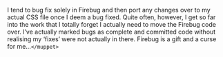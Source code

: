 

I tend to bug fix solely in Firebug and then port any changes over to my actual CSS file once I deem a bug
fixed. Quite often, however, I get so far into the work that I totally forget I actually need to move the
Firebug code over. I’ve actually marked bugs as complete and committed code without realising my
‘fixes’ were not actually in there. Firebug is a gift and a curse for
me…``</muppet>``